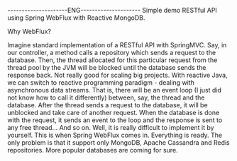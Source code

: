 ---------------------ENG---------------------
Simple demo RESTful API using Spring WebFlux with Reactive MongoDB.

Why WebFlux?

Imagine standard implementation of a RESTful API with SpringMVC. Say, in our controller, a method calls a repository which sends a request to the database. Then, the thread allocated for this particular request from the thread pool by the JVM will be blocked until the database sends the response back. Not really good for scaling big projects. 
With reactive Java, we can switch to reactive programming paradigm - dealing with asynchronous data streams. That is, there will be an event loop (I just did not know how to call it differently) between, say, the thread and the database. After the thread sends a request to the database, it will be unblocked and take care of another request. When the database is done with the request, it sends an event to the loop and the response is sent to any free thread... And so on.
Well, it is really difficult to implement it by yourself. This is when Spring WebFlux comes in. Everything is ready. The only problem is that it support only MongoDB, Apache Cassandra and Redis repositories. More popular databases are coming for sure. 
